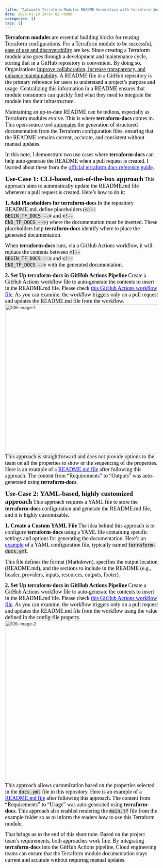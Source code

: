 ```yaml
---
title: "Automate Terraform Modules README Generation with terraform-docs and GitHub Actions"
date: 2025-01-10 14:07:02 +0000
categories: []
tags: []
---
```


<span style="font-size: 18px"><span style="font-family: calibri"><span style="color: #000000"><strong>Terraform modules</strong> are essential building blocks for reusing Terraform configurations. For a Terraform module to be successful, <span style="text-decoration: underline">ease of use and discoverability</span> are key. Since creating a Terraform module also goes through a development and maintenance cycle, storing that in a GitHub repository is convenient. By doing so, Organizations <span style="text-decoration: underline">improve collaboration, increase transparency, and enhance maintainability</span>. A README file in a GitHub repository is the primary reference for users to understand a project’s purpose and usage. Centralizing this information in a README ensures that module consumers can quickly find what they need to integrate the module into their infrastructure.</span></span></span>
<!--more-->
<span style="font-size: 18px"><span style="font-family: calibri"><span style="color: #000000">Maintaining an up-to-date README can be tedious, especially as Terraform modules evolve. This is where <strong>terraform-docs</strong> comes in. This open-source tool <span style="text-decoration: underline">automates</span> the generation of structured documentation from the Terraform configuration files, ensuring that the README remains current, accurate, and consistent without manual updates.</span></span></span>

<span style="font-size: 18px"><span style="font-family: calibri"><span style="color: #000000">In this note, I demonstrate two use cases where <strong>terraform-docs</strong> can help auto-generate the README when a pull request is created. I learned about these from the <a href="https://terraform-docs.io/user-guide/introduction/" target="_blank" rel="noopener"><span style="font-size: 18px"><span style="font-family: calibri"><span style="color: #0000ff">official terraform docs reference guide</span></span></span></a>.</span></span></span>

<strong><span style="font-size: 22px"><span style="font-family: calibri"><span style="color: #000000">Use-Case 1: CLI-based, out-of-the-box approach</span></span></span></strong>
<span style="font-size: 18px"><span style="font-family: calibri"><span style="color: #000000">This approach aims to automatically update the README.md file whenever a pull request is created. Here’s how to do it:</span></span></span>

<strong><span style="font-size: 18px"><span style="font-family: calibri"><span style="color: #000000">1. Add Placeholders for terraform-docs</span></span></span></strong>
<span style="font-size: 18px"><span style="font-family: calibri"><span style="color: #000000">In the repository README.md, define placeholders (<code style="background-color: #dcdcdc;font-size: 15px;color: #000000">&lt;!-- BEGIN_TF_DOCS --&gt;</code> and <code style="background-color: #dcdcdc;font-size: 15px;color: #000000">&lt;!-- END_TF_DOCS --&gt;</code>) where the documentation must be inserted. These placeholders help <strong>terraform-docs</strong> identify where to place the generated documentation.</span></span></span>

<span style="font-size: 18px"><span style="font-family: calibri"><span style="color: #000000">When <strong>terraform-docs</strong> runs, via a GitHub Actions workflow, it will replace the contents between <code style="background-color: #dcdcdc;font-size: 15px;color: #000000">&lt;!-- BEGIN_TF_DOCS --&gt;</code> and <code style="background-color: #dcdcdc;font-size: 15px;color: #000000">&lt;!-- END_TF_DOCS --&gt;</code> with the generated documentation.</span></span></span>

<strong><span style="font-size: 18px"><span style="font-family: calibri"><span style="color: #000000">2. Set Up terraform-docs in GitHub Actions Pipeline</span></span></span></strong>
<span style="font-size: 18px"><span style="font-family: calibri"><span style="color: #000000">Create a GitHub Actions workflow file to auto-generate the contents to insert in the README.md file. Please check <a href="https://github.com/kunduso/add-aws-secretsmanager-terraform/blob/main/.github/workflows/documentation.yml" target="_blank" rel="noopener"><span style="font-size: 18px"><span style="font-family: calibri"><span style="color: #0000ff">this GitHub Actions workflow file</span></span></span></a>. As you can examine, the workflow triggers only on a pull request and updates the README.md file from the workflow.</span></span></span>
<img class="alignnone size-full wp-image-5448" src="https://skdevops.wordpress.com/wp-content/uploads/2025/01/109-image-1.png" alt="109-image-1" width="608" height="490" />
<span style="font-size: 18px"><span style="font-family: calibri"><span style="color: #000000">This approach is straightforward and does not provide options to the team on all the properties to show or the sequencing of the properties. Here is an example of a <a href="https://github.com/kunduso/add-aws-secretsmanager-terraform/blob/main/README.md" target="_blank" rel="noopener"><span style="font-size: 18px"><span style="font-family: calibri"><span style="color: #0000ff">README.md file</span></span></span></a> after following this approach. The content from “Requirements” to “Outputs” was auto-generated using <strong>terraform-docs</strong>.</span></span></span>

<strong><span style="font-size: 22px"><span style="font-family: calibri"><span style="color: #000000">Use-Case 2: YAML-based, highly customized approach</span></span></span></strong>
<span style="font-size: 18px"><span style="font-family: calibri"><span style="color: #000000">This approach requires a YAML file to store the <strong>terraform-docs</strong> configuration and generate the README.md file, and it is highly customizable.</span></span></span>

<strong><span style="font-size: 18px"><span style="font-family: calibri"><span style="color: #000000">1. Create a Custom YAML File</span></span></span></strong>
<span style="font-size: 18px"><span style="font-family: calibri"><span style="color: #000000">The idea behind this approach is to configure <strong>terraform-docs</strong> using a YAML file containing specific settings and options for generating the documentation. </span></span></span><span style="font-size: 18px"><span style="font-family: calibri"><span style="color: #000000">Here’s an <a href="https://github.com/terraform-docs/terraform-docs/blob/master/examples/.terraform-docs.yml" target="_blank" rel="noopener"><span style="font-size: 18px"><span style="font-family: calibri"><span style="color: #0000ff">example</span></span></span></a> of a YAML configuration file, typically named <code style="background-color: #dcdcdc;font-size: 15px;color: #000000">terraform-docs.yml</code>.</span></span></span>

<span style="font-size: 18px"><span style="font-family: calibri"><span style="color: #000000">This file defines the format (Markdown), specifies the output location (README.md), and the sections to include in the README (e.g., header, providers, inputs, resources, outputs, footer).</span></span></span>

<strong><span style="font-size: 18px"><span style="font-family: calibri"><span style="color: #000000">2. Set Up terraform-docs in GitHub Actions Pipeline</span></span></span></strong>
<span style="font-size: 18px"><span style="font-family: calibri"><span style="color: #000000">Create a GitHub Actions workflow file to auto-generate the contents to insert in the README.md file. Please check <a href="https://github.com/kunduso/terraform-aws-vpc/blob/main/.github/workflows/documentation.yml" target="_blank" rel="noopener"><span style="font-size: 18px"><span style="font-family: calibri"><span style="color: #0000ff">this GitHub Actions workflow file</span></span></span></a>. As you can examine, the workflow triggers only on a pull request and updates the README.md file from the workflow using the value defined in the config-file property.</span></span></span>
<img class="alignnone size-full wp-image-5449" src="https://skdevops.wordpress.com/wp-content/uploads/2025/01/109-image-2.png" alt="109-image-2" width="639" height="531" />
<span style="font-size: 18px"><span style="font-family: calibri"><span style="color: #000000">This approach allows customization based on the properties selected in the <code style="background-color: #dcdcdc;font-size: 15px;color: #000000">docs.yml</code> file in this repository. Here is an example of a <a href="https://github.com/kunduso/terraform-aws-vpc/blob/main/README.md" target="_blank" rel="noopener"><span style="font-size: 18px"><span style="font-family: calibri"><span style="color: #0000ff">README.md file</span></span></span></a> after following this approach. The content from “Requirements” to “Usage” was auto-generated using <strong>terraform-docs</strong>. This approach also enabled rendering the <code style="background-color: #dcdcdc;font-size: 15px;color: #000000">main.tf</code> file from the example folder so as to inform the readers how to use this Terraform module.</span></span></span>

<span style="font-size: 18px"><span style="font-family: calibri"><span style="color: #000000">That brings us to the end of this short note. Based on the project team’s requirements, both approaches work fine. </span></span></span><span style="font-size: 18px"><span style="font-family: calibri"><span style="color: #000000">By integrating <strong>terraform-docs</strong> into the GitHub Actions pipeline, Cloud engineering teams can ensure that the Terraform module documentation stays current and accurate without requiring manual updates.</span></span></span>
